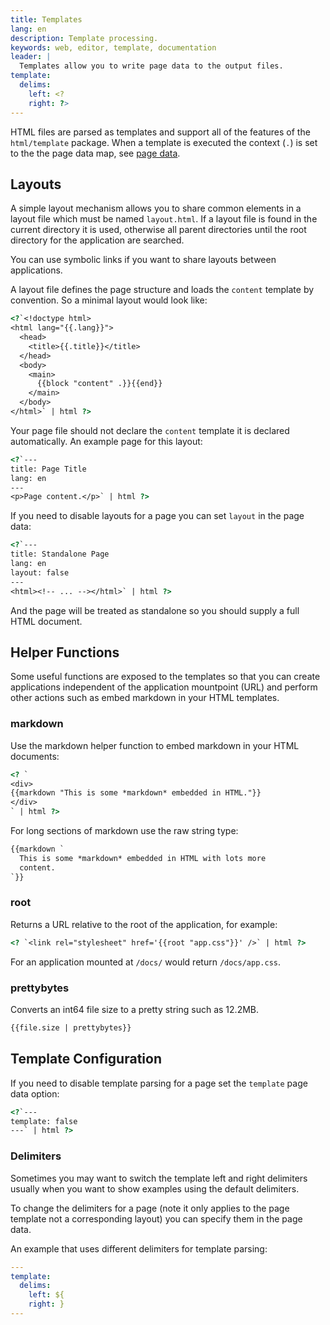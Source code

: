 ```yaml
---
title: Templates
lang: en
description: Template processing.
keywords: web, editor, template, documentation
leader: |
  Templates allow you to write page data to the output files.
template:
  delims:
    left: <?
    right: ?>
---
```


HTML files are parsed as templates and support all of the features of
the `html/template` package. When a template is executed the context
(`.`) is set to the the page data map, see [page data](/docs/page-data/).

## Layouts

A simple layout mechanism allows you to share common elements in a
layout file which must be named `layout.html`. If a layout file is
found in the current directory it is used, otherwise all parent
directories until the root directory for the application are searched.

You can use symbolic links if you want to share layouts between
applications.

A layout file defines the page structure and loads the `content`
template by convention. So a minimal layout would look like:

```html
<?`<!doctype html>
<html lang="{{.lang}}">
  <head>
    <title>{{.title}}</title>
  </head>
  <body>
    <main>
      {{block "content" .}}{{end}}
    </main>
  </body>
</html>` | html ?>
```

Your page file should not declare the `content` template it is
declared automatically. An example page for this layout:

```html
<?`---
title: Page Title
lang: en
---
<p>Page content.</p>` | html ?>
```

If you need to disable layouts for a page you can set `layout`
in the page data:

```html
<?`---
title: Standalone Page
lang: en
layout: false
---
<html><!-- ... --></html>` | html ?>
```

And the page will be treated as standalone so you should supply
a full HTML document.

## Helper Functions

Some useful functions are exposed to the templates so that you can
create applications independent of the application mountpoint (URL)
and perform other actions such as embed markdown in your HTML templates.

### markdown

Use the markdown helper function to embed markdown in your HTML documents:

```html
<? `
<div>
{{markdown "This is some *markdown* embedded in HTML."}}
</div>
` | html ?>
```

For long sections of markdown use the raw string type:

```html
{{markdown `
  This is some *markdown* embedded in HTML with lots more
  content.
`}}
```

### root

Returns a  URL relative to the root of the application, for example:

```html
<? `<link rel="stylesheet" href='{{root "app.css"}}' />` | html ?>
```

For an application mounted at `/docs/` would return `/docs/app.css`.

### prettybytes

Converts an int64 file size to a pretty string such as 12.2MB.

```html
{{file.size | prettybytes}}
```

## Template Configuration

If you need to disable template parsing for a page set the `template`
page data option:

```html
<?`---
template: false
---` | html ?>
```

### Delimiters

Sometimes you may want to switch the template left and right delimiters
usually when you want to show examples using the default delimiters.

To change the delimiters for a page (note it only applies to the page
template not a corresponding layout) you can specify them in the page data.

An example that uses different delimiters for template parsing:

```yaml
---
template:
  delims:
    left: ${
    right: }
---
```
